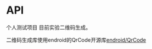 # API
个人测试项目
目前实验二维码生成。

二维码生成库使用endroid的QrCode开源库[endroid/QrCode](https://github.com/JellyChenDeveloper/QrCode)